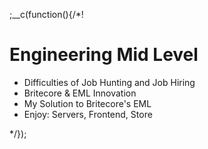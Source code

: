
;__c(function(){/*!

# Engineering Mid Level

* Difficulties of Job Hunting and Job Hiring
* Britecore & EML Innovation
* My Solution to Britecore's EML
* Enjoy: Servers, Frontend, Store

[//]: # (@~|tech/engineering-mid-level|~@)

*/});
